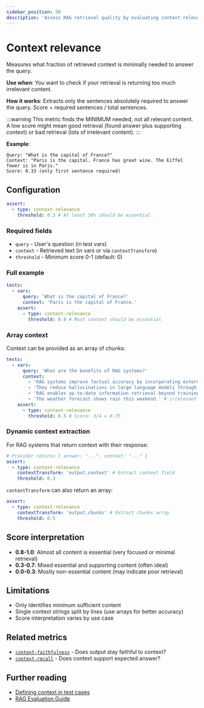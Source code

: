 ```yaml
---
sidebar_position: 50
description: 'Assess RAG retrieval quality by evaluating context relevance, precision, and usefulness for answering queries.'
---
```


# Context relevance

Measures what fraction of retrieved context is minimally needed to answer the query.

**Use when**: You want to check if your retrieval is returning too much irrelevant content.

**How it works**: Extracts only the sentences absolutely required to answer the query. Score = required sentences / total sentences.

:::warning
This metric finds the MINIMUM needed, not all relevant content. A low score might mean good retrieval (found answer plus supporting context) or bad retrieval (lots of irrelevant content).
:::

**Example**:

```text
Query: "What is the capital of France?"
Context: "Paris is the capital. France has great wine. The Eiffel Tower is in Paris."
Score: 0.33 (only first sentence required)
```

## Configuration

```yaml
assert:
  - type: context-relevance
    threshold: 0.3 # At least 30% should be essential
```

### Required fields

- `query` - User's question (in test vars)
- `context` - Retrieved text (in vars or via `contextTransform`)
- `threshold` - Minimum score 0-1 (default: 0)

### Full example

```yaml
tests:
  - vars:
      query: 'What is the capital of France?'
      context: 'Paris is the capital of France.'
    assert:
      - type: context-relevance
        threshold: 0.8 # Most content should be essential
```

### Array context

Context can be provided as an array of chunks:

```yaml
tests:
  - vars:
      query: 'What are the benefits of RAG systems?'
      context:
        - 'RAG systems improve factual accuracy by incorporating external knowledge sources.'
        - 'They reduce hallucinations in large language models through grounded responses.'
        - 'RAG enables up-to-date information retrieval beyond training data cutoffs.'
        - 'The weather forecast shows rain this weekend.' # irrelevant chunk
    assert:
      - type: context-relevance
        threshold: 0.5 # Score: 3/4 = 0.75
```

### Dynamic context extraction

For RAG systems that return context with their response:

```yaml
# Provider returns { answer: "...", context: "..." }
assert:
  - type: context-relevance
    contextTransform: 'output.context' # Extract context field
    threshold: 0.3
```

`contextTransform` can also return an array:

```yaml
assert:
  - type: context-relevance
    contextTransform: 'output.chunks' # Extract chunks array
    threshold: 0.5
```

## Score interpretation

- **0.8-1.0**: Almost all content is essential (very focused or minimal retrieval)
- **0.3-0.7**: Mixed essential and supporting content (often ideal)
- **0.0-0.3**: Mostly non-essential content (may indicate poor retrieval)

## Limitations

- Only identifies minimum sufficient content
- Single context strings split by lines (use arrays for better accuracy)
- Score interpretation varies by use case

## Related metrics

- [`context-faithfulness`](/docs/configuration/expected-outputs/model-graded/context-faithfulness) - Does output stay faithful to context?
- [`context-recall`](/docs/configuration/expected-outputs/model-graded/context-recall) - Does context support expected answer?

## Further reading

- [Defining context in test cases](/docs/configuration/expected-outputs/model-graded#defining-context-for-context-based-assertions)
- [RAG Evaluation Guide](/docs/guides/evaluate-rag)

